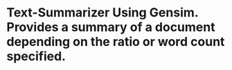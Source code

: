# Text-Summarizer Using Gensim. Provides a summary of a document depending on the ratio or word count specified.
